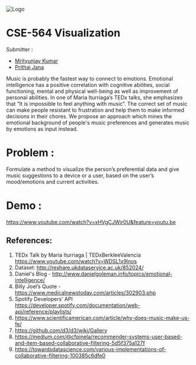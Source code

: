 ![Logo](https://sbu-musicx.herokuapp.com/static/musicx.png)

# CSE-564 Visualization

Submitter : 
- [Mrityunjay Kumar](mrkumar@cs.stonybrook.edu)
- [Prithaj Jana](jprithaj@cs.stonybrook.edu)
            

Music is probably the fastest way to connect to emotions. Emotional intelligence has a positive correlation with cognitive abilities, social functioning, mental and physical well-being as well as improvement of personal abilities. In one of Maria Iturriaga’s TEDx talks, she emphasizes that “It is impossible to feel anything with music”. 
The correct set of music can make people resistant to frustration and help them to make informed decisions in their chores. We propose an approach which mines the emotional background of people's music preferences and generates music by emotions as input instead.

# Problem :

Formulate a method to visualize the person’s preferential data and give music suggestions to a device or a user, based on the user’s mood/emotions and current activities.

# Demo :
https://www.youtube.com/watch?v=xHVgCJWir0U&feature=youtu.be

References:
-----------------------

1.	TEDx Talk by Maria Iturriaga | TEDxBerkleeValencia https://www.youtube.com/watch?v=WDSL1x9lnos
2.	Dataset: http://reshare.ukdataservice.ac.uk/852024/
3.	Daniel's Blog - http://www.danielgoleman.info/topics/emotional-intelligence/
4.	Billy Joel’s Quote - https://www.medicalnewstoday.com/articles/302903.php
5.	Spotify Developers’ API https://developer.spotify.com/documentation/web-api/reference/playlists/
6.	https://www.scientificamerican.com/article/why-does-music-make-us-fe/
7.	https://github.com/d3/d3/wiki/Gallery
8.	https://medium.com/@cfpinela/recommender-systems-user-based-and-item-based-collaborative-filtering-5d5f375a127f
9.	https://towardsdatascience.com/various-implementations-of-collaborative-filtering-100385c6dfe0
